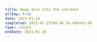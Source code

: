 ```yaml
---
title: Deep dive into the intranet
allDay: true
date: 2023-01-24
completed: 2023-01-25T08:40:54.498+03:00
type: single
endDate: 2023-01-26
---
```

